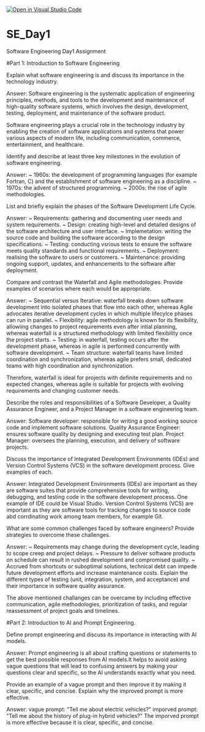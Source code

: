 [![Open in Visual Studio Code](https://classroom.github.com/assets/open-in-vscode-2e0aaae1b6195c2367325f4f02e2d04e9abb55f0b24a779b69b11b9e10269abc.svg)](https://classroom.github.com/online_ide?assignment_repo_id=15583212&assignment_repo_type=AssignmentRepo)
# SE_Day1

Software Engineering Day1 Assignment

#Part 1: Introduction to Software Engineering

Explain what software engineering is and discuss its importance in the technology industry.

Answer:
Software engineering is the systematic application of engineering principles, methods, and tools to the development and maintenance of high-quality software systems, which involves the design, development, testing, deployment, and maintenance of the software product.

Software engineering plays a crucial role in the technology industry by enabling the creation of software applications and systems that power various aspects of modern life, including communication, commerce, entertainment, and healthcare.

Identify and describe at least three key milestones in the evolution of software engineering.

Answer:
~ 1960s: the development of programming languages (for example Fortran, C) and the establishment of software engineering as a discipline.
~ 1970s: the advent of structured programming.
~ 2000s: the rise of agile methodologies.

List and briefly explain the phases of the Software Development Life Cycle.

Answer:
~ Requirements: gathering and documenting user needs and system requirements.
~ Design: creating high-level and detailed designs of the software architecture and user interface.
~ Implemetation: writing the source code and building the software according to the design specifications.
~ Testing: conducting vsrious tests to ensure the software meets quality standards and functional requirements.
~ Deployment: realising the software to users or customers.
~ Maintenance: providing ongoing support, updates, and enhancements to the software after deployment.

Compare and contrast the Waterfall and Agile methodologies. Provide examples of scenarios where each would be appropriate.

Answer:
~ Sequential versus Iterative: waterfall breaks down software development into isolated phases that flow into each other, whereas Agile advocates iterative development cycles in which multiple lifecylce phases can run in parallel.
~ Flexibility: agile methodology is known for its flexibility, allowiing changes to project requirements even after intial planning, whereas waterfall is a structured methodology with limited flexibility once the project starts.
~ Testing: in waterfall, testing occurs after the development phase, whereas in agile is performed concurrently with software development.
~ Team structure: waterfall teams have limited coordination and synchronization, whereas agile prefers small, dedicated teams with high coordination and synchronization.

Therefore, waterfall is ideal for projects with definite requirements and no expected changes, whereas agile is suitable for projects with evolving requirements and changing customer needs.

Describe the roles and responsibilities of a Software Developer, a Quality Assurance Engineer, and a Project Manager in a software engineering team.

Answer:
Software developer: responsible for writing a good working source code and implement software solutions.
Quality Assurance Engineer: ensures software quality by designing and executing test plan.
Project Manager: oversees the planning, execution, and delivery of software projects.

Discuss the importance of Integrated Development Environments (IDEs) and Version Control Systems (VCS) in the software development process. Give examples of each.

Answer:
Integrated Development Environments (IDEs) are important as they are software suites that provide comprehensive tools for writing, debugging, and testing code in the software development process. One example of IDE could be Visual Studio.
Version Control Systems (VCS) are important as they are software tools for tracking changes to source code abd corrdinating work among team members, for example Git.

What are some common challenges faced by software engineers? Provide strategies to overcome these challenges.

Answer:
~ Requirements may change during the development cycle, leading to scope creep and project delays.
~ Pressure to deliver software products on schedule can result in rushed development and compromised quality.
~ Accrued from shortcuts or suboptimal solutions, technical debt can impede future development efforts and increase maintenance costs.
Explain the different types of testing (unit, integration, system, and acceptance) and their importance in software quality assurance.

The above mentioned challanges can be overcame by including effective communication, agile methodologies, prioritization of tasks, and regular reassessment of project goals and timelines.

#Part 2: Introduction to AI and Prompt Engineering.

Define prompt engineering and discuss its importance in interacting with AI models.

Answer:
Prompt engineering is all about crafting questions or statements to get the best possible responses from AI models.It helps to avoid asking vague questions that will lead to confusing answers by making your questions clear and specific, so the AI understands exactly what you need.

Provide an example of a vague prompt and then improve it by making it clear, specific, and concise. Explain why the improved prompt is more effective.

Answer:
vague prompt: "Tell me about electric vehicles?"
imporved prompt: "Tell me about the history of plug-in hybrid vehicles?"
The imporved prompt is more effective because it is clear, specific, and concise.
